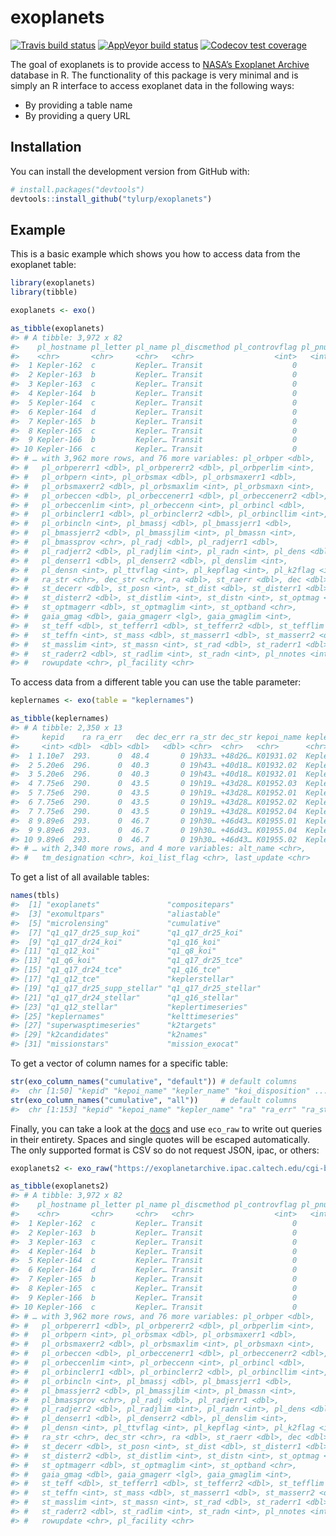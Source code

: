 
<!-- README.md is generated from README.Rmd. Please edit that file -->

# exoplanets

<!-- badges: start -->

[![Travis build
status](https://travis-ci.org/tyluRp/exoplanets.svg?branch=master)](https://travis-ci.org/tyluRp/exoplanets)
[![AppVeyor build
status](https://ci.appveyor.com/api/projects/status/github/tyluRp/exoplanets?branch=master&svg=true)](https://ci.appveyor.com/project/tyluRp/exoplanets)
[![Codecov test
coverage](https://codecov.io/gh/tyluRp/exoplanets/branch/master/graph/badge.svg)](https://codecov.io/gh/tyluRp/exoplanets?branch=master)
<!-- badges: end -->

The goal of exoplanets is to provide access to [NASA’s Exoplanet
Archive](https://exoplanetarchive.ipac.caltech.edu/index.html) database
in R. The functionality of this package is very minimal and is simply an
R interface to access exoplanet data in the following ways:

  - By providing a table name
  - By providing a query URL

## Installation

You can install the development version from GitHub with:

``` r
# install.packages("devtools")
devtools::install_github("tylurp/exoplanets")
```

## Example

This is a basic example which shows you how to access data from the
exoplanet table:

``` r
library(exoplanets)
library(tibble)

exoplanets <- exo()

as_tibble(exoplanets)
#> # A tibble: 3,972 x 82
#>    pl_hostname pl_letter pl_name pl_discmethod pl_controvflag pl_pnum
#>    <chr>       <chr>     <chr>   <chr>                  <int>   <int>
#>  1 Kepler-162  c         Kepler… Transit                    0       2
#>  2 Kepler-163  b         Kepler… Transit                    0       2
#>  3 Kepler-163  c         Kepler… Transit                    0       2
#>  4 Kepler-164  b         Kepler… Transit                    0       3
#>  5 Kepler-164  c         Kepler… Transit                    0       3
#>  6 Kepler-164  d         Kepler… Transit                    0       3
#>  7 Kepler-165  b         Kepler… Transit                    0       2
#>  8 Kepler-165  c         Kepler… Transit                    0       2
#>  9 Kepler-166  b         Kepler… Transit                    0       3
#> 10 Kepler-166  c         Kepler… Transit                    0       3
#> # … with 3,962 more rows, and 76 more variables: pl_orbper <dbl>,
#> #   pl_orbpererr1 <dbl>, pl_orbpererr2 <dbl>, pl_orbperlim <int>,
#> #   pl_orbpern <int>, pl_orbsmax <dbl>, pl_orbsmaxerr1 <dbl>,
#> #   pl_orbsmaxerr2 <dbl>, pl_orbsmaxlim <int>, pl_orbsmaxn <int>,
#> #   pl_orbeccen <dbl>, pl_orbeccenerr1 <dbl>, pl_orbeccenerr2 <dbl>,
#> #   pl_orbeccenlim <int>, pl_orbeccenn <int>, pl_orbincl <dbl>,
#> #   pl_orbinclerr1 <dbl>, pl_orbinclerr2 <dbl>, pl_orbincllim <int>,
#> #   pl_orbincln <int>, pl_bmassj <dbl>, pl_bmassjerr1 <dbl>,
#> #   pl_bmassjerr2 <dbl>, pl_bmassjlim <int>, pl_bmassn <int>,
#> #   pl_bmassprov <chr>, pl_radj <dbl>, pl_radjerr1 <dbl>,
#> #   pl_radjerr2 <dbl>, pl_radjlim <int>, pl_radn <int>, pl_dens <dbl>,
#> #   pl_denserr1 <dbl>, pl_denserr2 <dbl>, pl_denslim <int>,
#> #   pl_densn <int>, pl_ttvflag <int>, pl_kepflag <int>, pl_k2flag <int>,
#> #   ra_str <chr>, dec_str <chr>, ra <dbl>, st_raerr <dbl>, dec <dbl>,
#> #   st_decerr <dbl>, st_posn <int>, st_dist <dbl>, st_disterr1 <dbl>,
#> #   st_disterr2 <dbl>, st_distlim <int>, st_distn <int>, st_optmag <dbl>,
#> #   st_optmagerr <dbl>, st_optmaglim <int>, st_optband <chr>,
#> #   gaia_gmag <dbl>, gaia_gmagerr <lgl>, gaia_gmaglim <int>,
#> #   st_teff <dbl>, st_tefferr1 <dbl>, st_tefferr2 <dbl>, st_tefflim <int>,
#> #   st_teffn <int>, st_mass <dbl>, st_masserr1 <dbl>, st_masserr2 <dbl>,
#> #   st_masslim <int>, st_massn <int>, st_rad <dbl>, st_raderr1 <dbl>,
#> #   st_raderr2 <dbl>, st_radlim <int>, st_radn <int>, pl_nnotes <int>,
#> #   rowupdate <chr>, pl_facility <chr>
```

To access data from a different table you can use the table parameter:

``` r
keplernames <- exo(table = "keplernames")

as_tibble(keplernames)
#> # A tibble: 2,350 x 13
#>     kepid    ra ra_err   dec dec_err ra_str dec_str kepoi_name kepler_name
#>     <int> <dbl>  <dbl> <dbl>   <dbl> <chr>  <chr>   <chr>      <chr>      
#>  1 1.10e7  293.      0  48.4       0 19h33… +48d26… K01931.02  Kepler-339…
#>  2 5.20e6  296.      0  40.3       0 19h43… +40d18… K01932.02  Kepler-340…
#>  3 5.20e6  296.      0  40.3       0 19h43… +40d18… K01932.01  Kepler-340…
#>  4 7.75e6  290.      0  43.5       0 19h19… +43d28… K01952.03  Kepler-341…
#>  5 7.75e6  290.      0  43.5       0 19h19… +43d28… K01952.01  Kepler-341…
#>  6 7.75e6  290.      0  43.5       0 19h19… +43d28… K01952.02  Kepler-341…
#>  7 7.75e6  290.      0  43.5       0 19h19… +43d28… K01952.04  Kepler-341…
#>  8 9.89e6  293.      0  46.7       0 19h30… +46d43… K01955.01  Kepler-342…
#>  9 9.89e6  293.      0  46.7       0 19h30… +46d43… K01955.04  Kepler-342…
#> 10 9.89e6  293.      0  46.7       0 19h30… +46d43… K01955.02  Kepler-342…
#> # … with 2,340 more rows, and 4 more variables: alt_name <chr>,
#> #   tm_designation <chr>, koi_list_flag <chr>, last_update <chr>
```

To get a list of all available tables:

``` r
names(tbls) 
#>  [1] "exoplanets"               "compositepars"           
#>  [3] "exomultpars"              "aliastable"              
#>  [5] "microlensing"             "cumulative"              
#>  [7] "q1_q17_dr25_sup_koi"      "q1_q17_dr25_koi"         
#>  [9] "q1_q17_dr24_koi"          "q1_q16_koi"              
#> [11] "q1_q12_koi"               "q1_q8_koi"               
#> [13] "q1_q6_koi"                "q1_q17_dr25_tce"         
#> [15] "q1_q17_dr24_tce"          "q1_q16_tce"              
#> [17] "q1_q12_tce"               "keplerstellar"           
#> [19] "q1_q17_dr25_supp_stellar" "q1_q17_dr25_stellar"     
#> [21] "q1_q17_dr24_stellar"      "q1_q16_stellar"          
#> [23] "q1_q12_stellar"           "keplertimeseries"        
#> [25] "keplernames"              "kelttimeseries"          
#> [27] "superwasptimeseries"      "k2targets"               
#> [29] "k2candidates"             "k2names"                 
#> [31] "missionstars"             "mission_exocat"
```

To get a vector of column names for a specific table:

``` r
str(exo_column_names("cumulative", "default")) # default columns
#>  chr [1:50] "kepid" "kepoi_name" "kepler_name" "koi_disposition" ...
str(exo_column_names("cumulative", "all"))     # default columns
#>  chr [1:153] "kepid" "kepoi_name" "kepler_name" "ra" "ra_err" "ra_str" ...
```

Finally, you can take a look at the
[docs](https://exoplanetarchive.ipac.caltech.edu/docs/program_interfaces.html)
and use `eco_raw` to write out queries in their entirety. Spaces and
single quotes will be escaped automatically. The only supported format
is CSV so do not request JSON, ipac, or
others:

``` r
exoplanets2 <- exo_raw("https://exoplanetarchive.ipac.caltech.edu/cgi-bin/nstedAPI/nph-nstedAPI?table=exoplanets")

as_tibble(exoplanets2)
#> # A tibble: 3,972 x 82
#>    pl_hostname pl_letter pl_name pl_discmethod pl_controvflag pl_pnum
#>    <chr>       <chr>     <chr>   <chr>                  <int>   <int>
#>  1 Kepler-162  c         Kepler… Transit                    0       2
#>  2 Kepler-163  b         Kepler… Transit                    0       2
#>  3 Kepler-163  c         Kepler… Transit                    0       2
#>  4 Kepler-164  b         Kepler… Transit                    0       3
#>  5 Kepler-164  c         Kepler… Transit                    0       3
#>  6 Kepler-164  d         Kepler… Transit                    0       3
#>  7 Kepler-165  b         Kepler… Transit                    0       2
#>  8 Kepler-165  c         Kepler… Transit                    0       2
#>  9 Kepler-166  b         Kepler… Transit                    0       3
#> 10 Kepler-166  c         Kepler… Transit                    0       3
#> # … with 3,962 more rows, and 76 more variables: pl_orbper <dbl>,
#> #   pl_orbpererr1 <dbl>, pl_orbpererr2 <dbl>, pl_orbperlim <int>,
#> #   pl_orbpern <int>, pl_orbsmax <dbl>, pl_orbsmaxerr1 <dbl>,
#> #   pl_orbsmaxerr2 <dbl>, pl_orbsmaxlim <int>, pl_orbsmaxn <int>,
#> #   pl_orbeccen <dbl>, pl_orbeccenerr1 <dbl>, pl_orbeccenerr2 <dbl>,
#> #   pl_orbeccenlim <int>, pl_orbeccenn <int>, pl_orbincl <dbl>,
#> #   pl_orbinclerr1 <dbl>, pl_orbinclerr2 <dbl>, pl_orbincllim <int>,
#> #   pl_orbincln <int>, pl_bmassj <dbl>, pl_bmassjerr1 <dbl>,
#> #   pl_bmassjerr2 <dbl>, pl_bmassjlim <int>, pl_bmassn <int>,
#> #   pl_bmassprov <chr>, pl_radj <dbl>, pl_radjerr1 <dbl>,
#> #   pl_radjerr2 <dbl>, pl_radjlim <int>, pl_radn <int>, pl_dens <dbl>,
#> #   pl_denserr1 <dbl>, pl_denserr2 <dbl>, pl_denslim <int>,
#> #   pl_densn <int>, pl_ttvflag <int>, pl_kepflag <int>, pl_k2flag <int>,
#> #   ra_str <chr>, dec_str <chr>, ra <dbl>, st_raerr <dbl>, dec <dbl>,
#> #   st_decerr <dbl>, st_posn <int>, st_dist <dbl>, st_disterr1 <dbl>,
#> #   st_disterr2 <dbl>, st_distlim <int>, st_distn <int>, st_optmag <dbl>,
#> #   st_optmagerr <dbl>, st_optmaglim <int>, st_optband <chr>,
#> #   gaia_gmag <dbl>, gaia_gmagerr <lgl>, gaia_gmaglim <int>,
#> #   st_teff <dbl>, st_tefferr1 <dbl>, st_tefferr2 <dbl>, st_tefflim <int>,
#> #   st_teffn <int>, st_mass <dbl>, st_masserr1 <dbl>, st_masserr2 <dbl>,
#> #   st_masslim <int>, st_massn <int>, st_rad <dbl>, st_raderr1 <dbl>,
#> #   st_raderr2 <dbl>, st_radlim <int>, st_radn <int>, pl_nnotes <int>,
#> #   rowupdate <chr>, pl_facility <chr>
```
